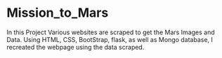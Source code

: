 # Mission_to_Mars

In this Project Various websites are scraped to get the Mars Images and Data.  Using HTML, CSS, BootStrap, flask, as well as Mongo database, I recreated the webpage using the data scraped.
